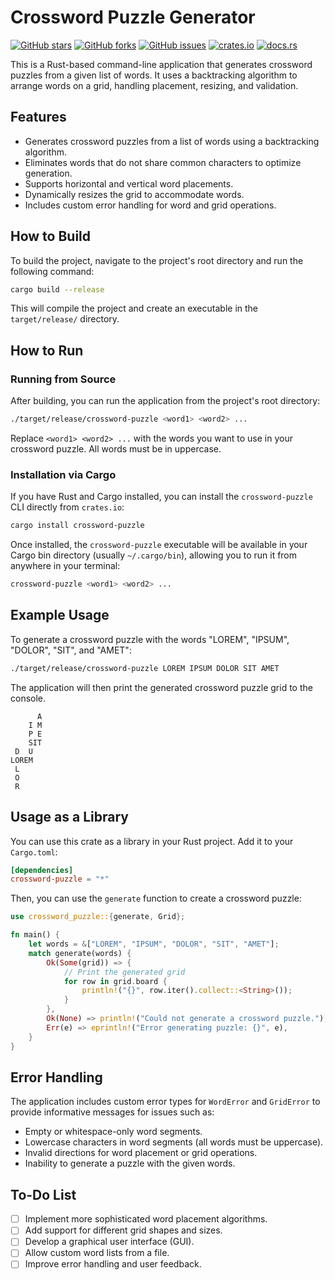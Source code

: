 # Crossword Puzzle Generator

[![GitHub stars](https://img.shields.io/github/stars/mzyui/crossword-puzzle.svg?style=social&label=Star)](https://github.com/mzyui/crossword-puzzle)
[![GitHub forks](https://img.shields.io/github/forks/mzyui/crossword-puzzle.svg?style=social&label=Fork)](https://github.com/mzyui/crossword-puzzle/fork)
[![GitHub issues](https://img.shields.io/github/issues/mzyui/crossword-puzzle.svg)](https://github.com/mzyui/crossword-puzzle/issues)
[![crates.io](https://img.shields.io/crates/v/crossword-puzzle.svg)](https://crates.io/crates/crossword-puzzle)
[![docs.rs](https://docs.rs/crossword-puzzle/badge.svg)](https://docs.rs/crossword-puzzle)

This is a Rust-based command-line application that generates crossword puzzles from a given list of words. It uses a backtracking algorithm to arrange words on a grid, handling placement, resizing, and validation.

## Features

- Generates crossword puzzles from a list of words using a backtracking algorithm.
- Eliminates words that do not share common characters to optimize generation.
- Supports horizontal and vertical word placements.
- Dynamically resizes the grid to accommodate words.
- Includes custom error handling for word and grid operations.

## How to Build

To build the project, navigate to the project's root directory and run the following command:

```bash
cargo build --release
```

This will compile the project and create an executable in the `target/release/` directory.

## How to Run

### Running from Source

After building, you can run the application from the project's root directory:

```bash
./target/release/crossword-puzzle <word1> <word2> ...
```

Replace `<word1> <word2> ...` with the words you want to use in your crossword puzzle. All words must be in uppercase.

### Installation via Cargo

If you have Rust and Cargo installed, you can install the `crossword-puzzle` CLI directly from `crates.io`:

```bash
cargo install crossword-puzzle
```

Once installed, the `crossword-puzzle` executable will be available in your Cargo bin directory (usually `~/.cargo/bin`), allowing you to run it from anywhere in your terminal:

```bash
crossword-puzzle <word1> <word2> ...
```

## Example Usage

To generate a crossword puzzle with the words "LOREM", "IPSUM", "DOLOR", "SIT", and "AMET":

```bash
./target/release/crossword-puzzle LOREM IPSUM DOLOR SIT AMET
```

The application will then print the generated crossword puzzle grid to the console.

```
      A
    I M
    P E
    SIT
 D  U  
LOREM  
 L     
 O     
 R     
```

## Usage as a Library

You can use this crate as a library in your Rust project. Add it to your `Cargo.toml`:

```toml
[dependencies]
crossword-puzzle = "*"
```

Then, you can use the `generate` function to create a crossword puzzle:

```rust
use crossword_puzzle::{generate, Grid};

fn main() {
    let words = &["LOREM", "IPSUM", "DOLOR", "SIT", "AMET"];
    match generate(words) {
        Ok(Some(grid)) => {
            // Print the generated grid
            for row in grid.board {
                println!("{}", row.iter().collect::<String>());
            }
        },
        Ok(None) => println!("Could not generate a crossword puzzle."),
        Err(e) => eprintln!("Error generating puzzle: {}", e),
    }
}
```

## Error Handling

The application includes custom error types for `WordError` and `GridError` to provide informative messages for issues such as:

- Empty or whitespace-only word segments.
- Lowercase characters in word segments (all words must be uppercase).
- Invalid directions for word placement or grid operations.
- Inability to generate a puzzle with the given words.

## To-Do List

- [ ] Implement more sophisticated word placement algorithms.
- [ ] Add support for different grid shapes and sizes.
- [ ] Develop a graphical user interface (GUI).
- [ ] Allow custom word lists from a file.
- [ ] Improve error handling and user feedback.
